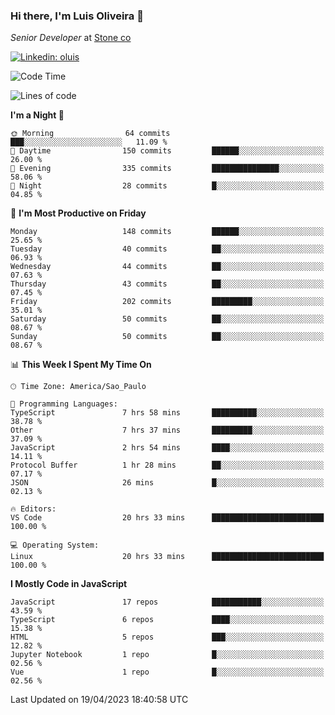 ### Hi there, I'm Luis Oliveira 👋
*Senior Developer* at [Stone co](https://www.stone.com.br)  

[![Linkedin: oluis](https://img.shields.io/badge/-ooluis-blue?style=flat-square&logo=Linkedin&logoColor=white&link=https://www.linkedin.com/in/ooluis)](https://www.linkedin.com/in/ooluis/)

<!--START_SECTION:waka-->
![Code Time](http://img.shields.io/badge/Code%20Time-3%2C024%20hrs%2028%20mins-blue)

![Lines of code](https://img.shields.io/badge/From%20Hello%20World%20I%27ve%20Written-337.5%20thousand%20lines%20of%20code-blue)

**I'm a Night 🦉** 

```text
🌞 Morning                64 commits          ███░░░░░░░░░░░░░░░░░░░░░░   11.09 % 
🌆 Daytime                150 commits         ██████░░░░░░░░░░░░░░░░░░░   26.00 % 
🌃 Evening                335 commits         ███████████████░░░░░░░░░░   58.06 % 
🌙 Night                  28 commits          █░░░░░░░░░░░░░░░░░░░░░░░░   04.85 % 
```
📅 **I'm Most Productive on Friday** 

```text
Monday                   148 commits         ██████░░░░░░░░░░░░░░░░░░░   25.65 % 
Tuesday                  40 commits          ██░░░░░░░░░░░░░░░░░░░░░░░   06.93 % 
Wednesday                44 commits          ██░░░░░░░░░░░░░░░░░░░░░░░   07.63 % 
Thursday                 43 commits          ██░░░░░░░░░░░░░░░░░░░░░░░   07.45 % 
Friday                   202 commits         █████████░░░░░░░░░░░░░░░░   35.01 % 
Saturday                 50 commits          ██░░░░░░░░░░░░░░░░░░░░░░░   08.67 % 
Sunday                   50 commits          ██░░░░░░░░░░░░░░░░░░░░░░░   08.67 % 
```


📊 **This Week I Spent My Time On** 

```text
🕑︎ Time Zone: America/Sao_Paulo

💬 Programming Languages: 
TypeScript               7 hrs 58 mins       ██████████░░░░░░░░░░░░░░░   38.78 % 
Other                    7 hrs 37 mins       █████████░░░░░░░░░░░░░░░░   37.09 % 
JavaScript               2 hrs 54 mins       ████░░░░░░░░░░░░░░░░░░░░░   14.11 % 
Protocol Buffer          1 hr 28 mins        ██░░░░░░░░░░░░░░░░░░░░░░░   07.17 % 
JSON                     26 mins             █░░░░░░░░░░░░░░░░░░░░░░░░   02.13 % 

🔥 Editors: 
VS Code                  20 hrs 33 mins      █████████████████████████   100.00 % 

💻 Operating System: 
Linux                    20 hrs 33 mins      █████████████████████████   100.00 % 
```

**I Mostly Code in JavaScript** 

```text
JavaScript               17 repos            ███████████░░░░░░░░░░░░░░   43.59 % 
TypeScript               6 repos             ████░░░░░░░░░░░░░░░░░░░░░   15.38 % 
HTML                     5 repos             ███░░░░░░░░░░░░░░░░░░░░░░   12.82 % 
Jupyter Notebook         1 repo              █░░░░░░░░░░░░░░░░░░░░░░░░   02.56 % 
Vue                      1 repo              █░░░░░░░░░░░░░░░░░░░░░░░░   02.56 % 
```




 Last Updated on 19/04/2023 18:40:58 UTC
<!--END_SECTION:waka-->
